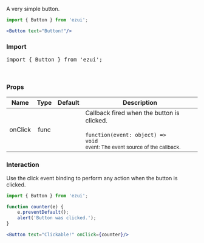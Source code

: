 A very simple button.

```jsx
import { Button } from 'ezui';

<Button text="Button!"/>
```

### Import

<pre>
import { Button } from 'ezui';
</pre>
<br>

### Props

Name | Type | Default | Description
--- | :---: | :---: | ---
onClick | func |  | Callback fired when the button is clicked.<br><br><code>function(event: object) => void</code><br><small>event: The event source of the callback.</small>

### Interaction

Use the click event binding to perform any action when the button is clicked.

```jsx
import { Button } from 'ezui';

function counter(e) {
    e.preventDefault();
    alert('Button was clicked.');
}

<Button text="Clickable!" onClick={counter}/>
```

